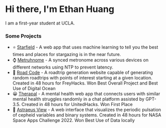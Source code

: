 # Hi there,  I'm Ethan Huang
I am a first-year student at UCLA.

### Some Projects
- ⭐ [Starfield](https://github.com/kYpranite/StarField) - A web app that uses machine learning to tell you the best times and places for stargazing is in the near future.
- ⌚ [Metruhnome](https://github.com/dsfhdshdjtsb/synced-metronome) - A synced metronome across various devices on different networks using NTP to prevent latency.
- 🚗 [Road Code](https://github.com/dsfhdshdjtsb/roadcode) - A roadtrip generation website capable of generating random roadtrips with points of interest starting at a given location. Created in 48 hours for FreyHacks. Won Best Overall Project and Best Use of Digital Ocean
- 😀 [Therapal](https://github.com/kYpranite/Therapal) - A mental health web app that connects users with similar mental health struggles randomly in a chat platform assisted by GPT-3.5. Created in 48 hours for UnitedHacks. Won First Place
- 🌟 [Astraeus View](https://github.com/kYpranite/astraeus-view) - A web interface that visualizes the periodic pulsation of cepheid variables and binary systems. Created in 48 hours for NASA Space Apps Challenge 2022. Won Best Use of Data locally
<!--
**kYpranite/kYpranite** is a ✨ _special_ ✨ repository because its `README.md` (this file) appears on your GitHub profile.

Here are some ideas to get you started:

- 🔭 I’m currently working on ...
- 🌱 I’m currently learning ...
- 👯 I’m looking to collaborate on ...
- 🤔 I’m looking for help with ...
- 💬 Ask me about ...
- 📫 How to reach me: ...
- 😄 Pronouns: ...
- ⚡ Fun fact: ...
-->
